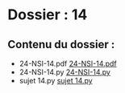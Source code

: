# Dossier : 14
 
 ## Contenu du dossier : 
- 24-NSI-14.pdf [24-NSI-14.pdf](./24-NSI-14.pdf)
- 24-NSI-14.py [24-NSI-14.py](./24-NSI-14.py)
- sujet 14.py [sujet 14.py](./sujet_14.py)
